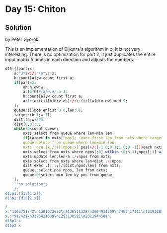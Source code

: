 # Day 15: Chiton

## Solution

by Péter Györök

This is an implementation of Dijkstra's algorithm in q. It is not very interesting.
There is no optimization for part 2, it just duplicates the entire input matrix 5 times in each
direction and adjusts the numbers.


```q
d15:{[part;x]
    a:"J"$/:/:"\n"vs x;
    h:count[a];w:count first a;
    if[part=2;
        oh:h;ow:w;
        a:(5*h)#(5*w)#/:a-1;
        h:count[a];w:count first a;
        a:1+(a+(til[h]div oh)+/:\:(til[w]div ow))mod 9;
    ];
    queue:([]pos:enlist 0 0;len:0);
    target:(h-1;w-1);
    dist:(h;w)#0W;
    dist[0;0]:0;
    while[0<count queue;
        nxts:select from queue where len=min len;
        if[target in nxts[`pos]; :exec first len from nxts where target~/:pos];
        queue:delete from queue where len=min len;
        nxts:raze {x,/:([]npos:x[`pos]+/:(-1 0;0 1;1 0;0 -1))}each nxts;
        nxts:select from nxts where npos[;0] within (0;h-1),npos[;1] within (0;w-1);
        nxts:update len:len+a ./:npos from nxts;
        nxts:select from nxts where len<dist ./:npos;
        dist:exec .[;;:;]/[dist;npos;len] from nxts;
        queue,:select pos:npos, len from nxts;
        queue:0!select min len by pos from queue;
    ];
    '"no solution";
    };
d15p1:{d15[1;x]};
d15p2:{d15[2;x]};

/
x:"1163751742\n1381373672\n2136511328\n3694931569\n7463417111\n1319128137\n1359";
x,:"912421\n3125421639\n1293138521\n2311944581";
d15p1 x
d15p2 x
```

